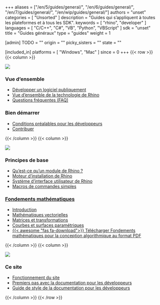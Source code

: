 +++
aliases = ["/en/5/guides/general/", "/en/6/guides/general/", "/en/7/guides/general/", "/en/wip/guides/general/"]
authors = "unset"
categories = [ "Unsorted" ]
description = "Guides qui s’appliquent à toutes les plateformes et à tous les SDK".
keywords = [ "rhino", "developer" ]
languages = [ "C/C++", "C#", "VB", "Python", "VBScript" ]
sdk = "unset"
title = "Guides généraux"
type = "guides"
weight = 1

[admin]
TODO = ""
origin = ""
picky_sisters = ""
state = ""

[included_in]
platforms = [ "Windows", "Mac" ]
since = 0
+++
{{< row >}}
{{< column >}}

<!--the .snagit project for this image can be found next to the image -->
[<img src="/images/general-guides-col1.png">](/guides/general/developing-software-in-public)

### Vue d’ensemble

- [Développer un logiciel publiquement](/guides/general/developing-software-in-public)
- [Vue d’ensemble de la technologie de Rhino](/guides/general/rhino-technology-overview)
- [Questions fréquentes (FAQ)](/guides/general/frequently-asked-questions)

### Bien démarrer

- [Conditions préalables pour les développeurs](/guides/general/rhino-developer-prerequisites)
- [Contribuer](/guides/general/contributing)

{{< /column >}}
{{< column >}}

<!--the .snagit project for this image can be found next to the image -->
[<img src="/images/general-guides-col2.png">](/guides/general/what-is-a-rhino-plugin)

### Principes de base

- [Qu’est-ce qu’un module de Rhino ?](/guides/general/what-is-a-rhino-plugin)
- [Moteur d’installation de Rhino](/guides/general/rhino-installer-engine)
- [Système d’interface utilisateur de Rhino](/guides/general/rhino-ui-system/)
- [Macros de commandes simples](/guides/general/creating-command-macros/)

### [Fondements mathématiques](/guides/general/essential-mathematics)

- [Introduction](/guides/general/essential-mathematics)
- [Mathématiques vectorielles](/guides/general/essential-mathematics/vector-mathematics)
- [Matrices et transformations](/guides/general/essential-mathematics/matrices-transformations)
- [Courbes et surfaces paramétriques](/guides/general/essential-mathematics/parametric-curves-surfaces)
- [{{< awesome "fas fa-download">}} ](http://www.rhino3d.com/download/rhino/5.0/essentialmathematicsthirdedition/) [Télécharger Fondements mathématiques pour la conception algorithmique au format PDF ](http://www.rhino3d.com/download/rhino/5.0/essentialmathematicsthirdedition/)

{{< /column >}}
{{< column >}}

<!--the .snagit project for this image can be found next to the image -->
[<img src="/images/general-guides-col3.png">](/guides/general/how-this-site-works)

### Ce site

- [Fonctionnement du site](/guides/general/how-this-site-works)
- [Premiers pas avec la documentation pour les développeurs](https://github.com/mcneel/developer-rhino3d-com/blob/main/README.md)
- [Guide de style de la documentation pour les développeurs](/guides/general/developer-docs-style-guide)

{{< /column >}}
{{< /row >}}

